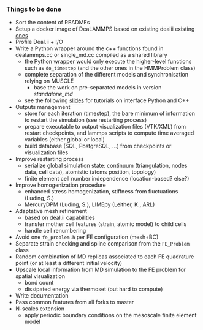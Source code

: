 ### Things to be done
* Sort the content of READMEs
* Setup a docker image of DeaLAMMPS based on existing dealii existing [ones](https://hub.docker.com/r/dealii/dealii/)
* Profile Deal.ii + I/O 
* Write a Python wrapper around the c++ functions found in dealammps.cc or single_md.cc compiled as a shared library
  - the Python wrapper would only execute the higher-level functions such as `do_timestep` (and the other ones in the HMMProblem class)
  - complete separation of the different models and synchronisation relying on MUSCLE
    - base the work on pre-separated models in version *standalone_md*
  - see the following [slides](https://figshare.com/articles/Interfacing_Python_to_C_UCL_20_June_2018/6626639) for tutorials on interface Python and C++
* Outputs management
  - store for each iteration (timestep), the bare minimum of information to restart the simulation (see restarting process)
  - prepare executable to output visualization files (VTK/XML) from restart checkpoints, and lammps scripts to compute time averaged variables (either global or local)
  - build database (SQL, PostgreSQL, ...) from checkpoints or visualization files
* Improve restarting process
  - serialize global simulation state: continuum (triangulation, nodes data, cell data), atomistic (atoms position, topology)
  - finite element cell number independence (location-based? else?)
* Improve homogenization procedure
  - enhanced stress homogenization, stiffness from fluctuations (Luding, S.)
  - MercuryDPM (Luding, S.), LIMEpy (Leither, K., ARL)
* Adaptative mesh refinement
  - based on deal.ii capabilities
  - transfer mother cell features (strain, atomic model) to child cells
  - handle cell renumbering
* Avoid one `fe_problem.h` per FE configuration (mesh+BC)
* Separate strain checking and spline comparison from the `FE_Problem` class
* Random combination of MD replicas associated to each FE quadrature point (or at least a different initial velocity)
* Upscale local information from MD simulation to the FE problem for spatial visualization
  - bond count
  - dissipated energy via thermoset (but hard to compute)
* Write documentation
* Pass common features from all forks to master
* N-scales extension
   - apply periodic boundary conditions on the mesoscale finite element model

